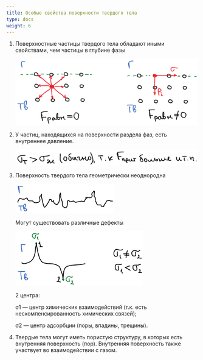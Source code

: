 ```yaml
---
title: Особые свойства поверхности твердого тела
type: docs
weight: 6
---
```


1. Поверхностные частицы твердого тела обладают иными свойствами, чем частицы в глубине фазы

    ![Поверхность раздела твердое тело - газ](images/osobye-svojstva-poverhnosti-tverdogo-tela/Razdel_clip_image001.png)

2. У частиц, находящихся на поверхности раздела фаз, есть внутреннее давление.

    ![](images/osobye-svojstva-poverhnosti-tverdogo-tela/Razdel_clip_image001_0000.png)

3. Поверхность твердого тела геометрически неоднородна

    ![](images/osobye-svojstva-poverhnosti-tverdogo-tela/Razdel_clip_image001_0001.png)

    Могут существовать различные дефекты

    ![](images/osobye-svojstva-poverhnosti-tverdogo-tela/Razdel_clip_image001_0002.png)

    2 центра:

    σ1 — центр химических взаимодействий (т.к. есть нескомпенсированность химических связей);

    σ2 — центр адсорбции (поры, впадины, трещины).

4. Твердые тела могут иметь пористую структуру, в которых есть внутренняя поверхность (пор). Внутренняя поверхность также участвует во взаимодействии с газом.

